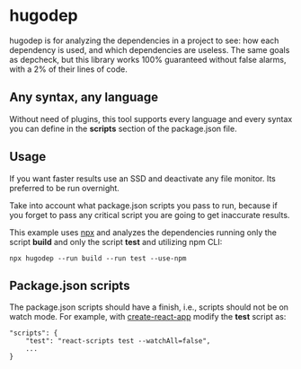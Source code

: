 # hugodep

hugodep is for analyzing the dependencies in a project to see: how each dependency is used, and which dependencies are useless. The same goals as depcheck, but this library works 100% guaranteed without false alarms, with a 2% of their lines of code.

## Any syntax, any language
Without need of plugins, this tool supports every language and every syntax you can define in the **scripts** section of the package.json file.

## Usage

If you want faster results use an SSD and deactivate any file monitor. Its preferred to be run overnight. 

Take into account what package.json scripts you pass to run, because if you forget to pass any critical script you are going to get inaccurate results.

This example uses [npx](https://nodejs.dev/learn/the-npx-nodejs-package-runner) and analyzes the dependencies running only the script **build** and only the script **test** and utilizing npm CLI:

```
npx hugodep --run build --run test --use-npm
```
## Package.json scripts

The package.json scripts should have a finish, i.e., scripts should not be on watch mode. For example, with [create-react-app](https://create-react-app.dev/docs/running-tests/#command-line-interface) modify the **test** script as:
```
"scripts": {
    "test": "react-scripts test --watchAll=false",
    ...
}
```